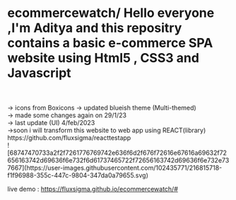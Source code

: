 # ecommercewatch/ Hello everyone ,I'm Aditya and this repositry contains a basic e-commerce SPA website using Html5 , CSS3 and Javascript<br>
<br>
<br>
-> icons from Boxicons
-> updated blueish theme (Multi-themed) <br>
-> made some changes again on 29/1/23 <br>
 -> last update (UI) 4/feb/2023 <br>
->soon i will transform this website to web app using REACT(library) https://github.com/fluxsigma/reacttestapp <br>
![68747470733a2f2f7261776769742e636f6d2f676f72616e67616a69632f72656163742d69636f6e732f6d61737465722f72656163742d69636f6e732e737667](https://user-images.githubusercontent.com/102435771/216815718-f1f96988-355c-447c-9804-347da0a79655.svg)

live demo : https://fluxsigma.github.io/ecommercewatch/#
